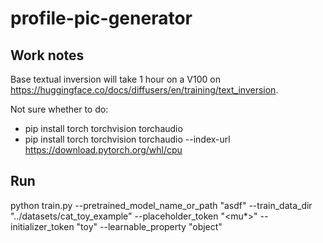 # profile-pic-generator


## Work notes

Base textual inversion will take 1 hour on a V100 on https://huggingface.co/docs/diffusers/en/training/text_inversion.

Not sure whether to do:
- pip install torch torchvision torchaudio
- pip install torch torchvision torchaudio --index-url https://download.pytorch.org/whl/cpu

## Run

python train.py  --pretrained_model_name_or_path "asdf" --train_data_dir "../datasets/cat_toy_example" --placeholder_token  "<mu*>" --initializer_token "toy" --learnable_property "object"